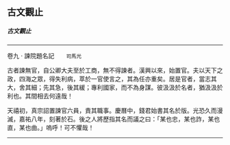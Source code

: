 

## 古文觀止

##### 古文觀止

* * *

卷九 ‧ 諫院題名記　　`司馬光`

古者諫無官，自公卿大夫至於工商，無不得諫者。漢興以來，始置官。夫以天下之政，四海之眾，得失利病，萃於一官使言之，其為任亦重矣。居是官者，當志其大，舍其細；先其急，後其緩；專利國家，而不為身謀。彼汲汲於名者，猶汲汲於利也。其間相去何遠哉！

天禧初，真宗詔置諫官六員，責其職事。慶曆中，錢君始書其名於版。光恐久而漫滅，嘉祐八年，刻著於石。後之人將歷指其名而議之曰：「某也忠，某也詐，某也直，某也曲。」嗚呼！可不懼哉！

* * *

